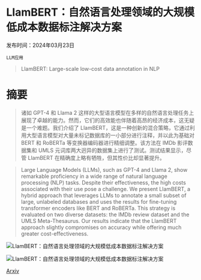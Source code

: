 # LlamBERT：自然语言处理领域的大规模低成本数据标注解决方案

发布时间：2024年03月23日

`LLM应用`

> LlamBERT: Large-scale low-cost data annotation in NLP

# 摘要

> 诸如 GPT-4 和 Llama 2 这样的大型语言模型在多样的自然语言处理任务上展现了卓越的能力。然而，它们的高效能也伴随着高昂的经济成本，这无疑是一个难题。我们介绍了 LlamBERT，这是一种创新的混合策略，它通过利用大型语言模型对大量未标记数据库的一小部分进行注释，并以此为基础对 BERT 和 RoBERTa 等变换器编码器进行精细调整。该方法在 IMDb 影评数据集和 UMLS 元词库两大迥异的数据集上进行了测试。测试结果显示，尽管 LlamBERT 在精确度上略有牺牲，但其性价比却显著提升。

> Large Language Models (LLMs), such as GPT-4 and Llama 2, show remarkable proficiency in a wide range of natural language processing (NLP) tasks. Despite their effectiveness, the high costs associated with their use pose a challenge. We present LlamBERT, a hybrid approach that leverages LLMs to annotate a small subset of large, unlabeled databases and uses the results for fine-tuning transformer encoders like BERT and RoBERTa. This strategy is evaluated on two diverse datasets: the IMDb review dataset and the UMLS Meta-Thesaurus. Our results indicate that the LlamBERT approach slightly compromises on accuracy while offering much greater cost-effectiveness.

![LlamBERT：自然语言处理领域的大规模低成本数据标注解决方案](../../../paper_images/2403.15938/x1.png)

![LlamBERT：自然语言处理领域的大规模低成本数据标注解决方案](../../../paper_images/2403.15938/x2.png)

[Arxiv](https://arxiv.org/abs/2403.15938)